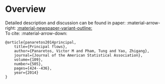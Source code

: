 # Overview

Detailed description and discussion can be found in paper: :material-arrow-right: <a href="https://www.tandfonline.com/doi/abs/10.1080/01621459.2013.849199" class="btn-href">:material-newspaper-variant-outline:</a>  
To cite: :material-arrow-down:

```
@article{panaretos2014principal,
    title={Principal flows},
    author={Panaretos, Victor M and Pham, Tung and Yao, Zhigang},
    journal={Journal of the American Statistical Association},
    volume={109},
    number={505},
    pages={424--436},
    year={2014}
}
```